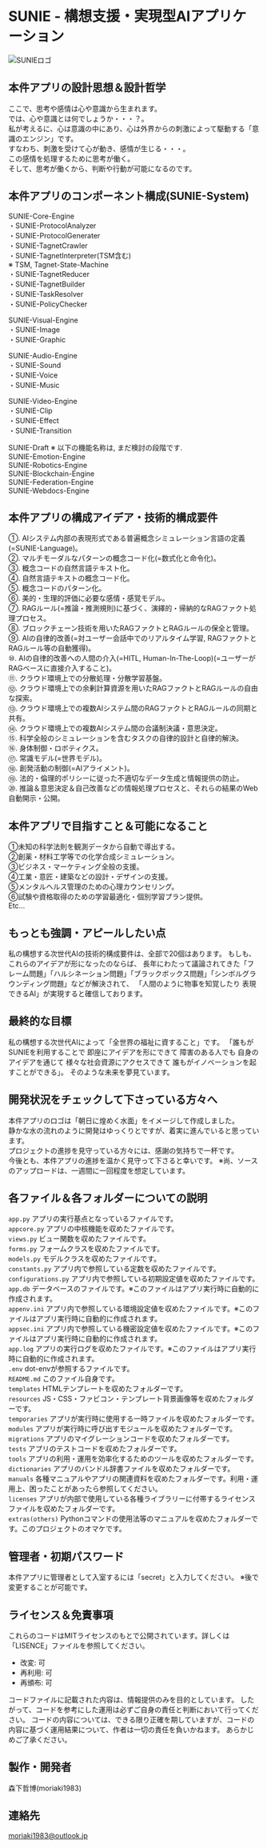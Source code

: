 # SUNIE - 構想支援・実現型AIアプリケーション
![SUNIEロゴ](./resources/statics/visionmarks/logo.jpg)




## 本件アプリの設計思想＆設計哲学
ここで、思考や感情は心や意識から生まれます。  
では、心や意識とは何でしょうか・・・？。  
私が考えるに、心は意識の中にあり、心は外界からの刺激によって駆動する「意識のエンジン」です。  
すなわち、刺激を受けて心が動き、感情が生じる・・・。  
この感情を処理するために思考が働く。  
そして、思考が働くから、判断や行動が可能になるのです。




## 本件アプリのコンポーネント構成(SUNIE-System)
SUNIE-Core-Engine  
 ・SUNIE-ProtocolAnalyzer  
 ・SUNIE-ProtocolGenerater  
 ・SUNIE-TagnetCrawler  
 ・SUNIE-TagnetInterpreter(TSM含む)  
   ※ TSM, Tagnet-State-Machine  
 ・SUNIE-TagnetReducer  
 ・SUNIE-TagnetBuilder  
 ・SUNIE-TaskResolver  
 ・SUNIE-PolicyChecker  

SUNIE-Visual-Engine  
 ・SUNIE-Image  
 ・SUNIE-Graphic  

SUNIE-Audio-Engine  
 ・SUNIE-Sound  
 ・SUNIE-Voice  
 ・SUNIE-Music  

SUNIE-Video-Engine  
 ・SUNIE-Clip  
 ・SUNIE-Effect  
 ・SUNIE-Transition  

SUNIE-Draft
※ 以下の機能名称は, まだ検討の段階です.  
SUNIE-Emotion-Engine  
SUNIE-Robotics-Engine  
SUNIE-Blockchain-Engine  
SUNIE-Federation-Engine  
SUNIE-Webdocs-Engine




## 本件アプリの構成アイデア・技術的構成要件
①. AIシステム内部の表現形式である普遍概念シミュレーション言語の定義(=SUNIE-Language)。  
②. マルチモーダルなパターンの概念コード化(=数式化と命令化)。  
③. 概念コードの自然言語テキスト化。  
④. 自然言語テキストの概念コード化。  
⑤. 概念コードのパターン化。  
⑥. 美的・生理的評価に必要な感情・感覚モデル。  
⑦. RAGルール(=推論・推測規則)に基づく、演繹的・帰納的なRAGファクト処理プロセス。  
⑧. ブロックチェーン技術を用いたRAGファクトとRAGルールの保全と管理。  
⑨. AIの自律的改善(=対ユーザー会話中でのリアルタイム学習, RAGファクトとRAGルール等の自動獲得)。  
⑩. AIの自律的改善への人間の介入(=HITL, Human-In-The-Loop)(=ユーザーがRAGベースに直接介入すること)。  
⑪. クラウド環境上での分散処理・分散学習基盤。  
⑫. クラウド環境上での余剰計算資源を用いたRAGファクトとRAGルールの自由な探索。  
⑬. クラウド環境上での複数AIシステム間のRAGファクトとRAGルールの同期と共有。  
⑭. クラウド環境上での複数AIシステム間の合議制決議・意思決定。  
⑮. 科学全般のシミュレーションを含むタスクの自律的設計と自律的解決。  
⑯. 身体制御・ロボティクス。  
⑰. 常識モデル(=世界モデル)。  
⑱. 創発活動の制御(=AIアライメント)。  
⑲. 法的・倫理的ポリシーに従った不適切なデータ生成と情報提供の防止。  
⑳. 推論＆意思決定＆自己改善などの情報処理プロセスと、それらの結果のWeb自動開示・公開。




## 本件アプリで目指すこと＆可能になること
①未知の科学法則を観測データから自動で導出する。  
②創薬・材料工学等での化学合成シミュレーション。  
③ビジネス・マーケティング全般の支援。  
④工業・意匠・建築などの設計・デザインの支援。  
⑤メンタルヘルス管理のための心理カウンセリング。  
⑥試験や資格取得のための学習最適化・個別学習プラン提供。  
Etc...




## もっとも強調・アピールしたい点
私の構想する次世代AIの技術的構成要件は、全部で20個はあります。
もしも、これらのアイデアが形になったのならば、
長年にわたって議論されてきた「フレーム問題」「ハルシネーション問題」「ブラックボックス問題」「シンボルグラウンディング問題」などが解決されて、
「人間のように物事を知覚したり 表現できるAI」が実現すると確信しております。




## 最終的な目標
私の構想する次世代AIによって「全世界の福祉に資すること」です。
「誰もが SUNIEを利用することで 即座にアイデアを形にできて 障害のある人でも 自身のアイデアを通じて 様々な社会資源にアクセスできて 誰もがイノベーションを起すことができる」。
そのような未来を夢見ています。




## 開発状況をチェックして下さっている方々へ
本件アプリのロゴは「朝日に煌めく水面」をイメージして作成しました。  
静かな水の流れのように開発はゆっくりとですが、着実に進んでいると思っています。  
プロジェクトの進捗を見守っている方々には、感謝の気持ちで一杯です。  
今後とも、本件アプリの進捗を温かく見守って下さると幸いです。
※尚、ソースのアップロードは、一週間に一回程度を想定しています。




## 各ファイル＆各フォルダーについての説明
`app.py` アプリの実行基点となっているファイルです。  
`appcore.py` アプリの中核機能を収めたファイルです。  
`views.py` ビュー関数を収めたファイルです。  
`forms.py` フォームクラスを収めたファイルです。  
`models.py` モデルクラスを収めたファイルです。  
`constants.py` アプリ内で参照している定数を収めたファイルです。  
`configurations.py` アプリ内で参照している初期設定値を収めたファイルです。  
`app.db` データベースのファイルです。※このファイルはアプリ実行時に自動的に作成されます。  
`appenv.ini` アプリ内で参照している環境設定値を収めたファイルです。※このファイルはアプリ実行時に自動的に作成されます。  
`appsec.ini` アプリ内で参照している機密設定値を収めたファイルです。※このファイルはアプリ実行時に自動的に作成されます。  
`app.log` アプリの実行ログを収めたファイルです。※このファイルはアプリ実行時に自動的に作成されます。  
`.env` dot-envが参照するファイルです。  
`README.md` このファイル自身です。  
`templates` HTMLテンプレートを収めたフォルダーです。  
`resources` JS・CSS・ファビコン・テンプレート背景画像等を収めたフォルダーです。  
`temporaries` アプリが実行時に使用する一時ファイルを収めたフォルダーです。  
`modules` アプリが実行時に呼び出すモジュールを収めたフォルダーです。  
`migrations` アプリのマイグレーションコードを収めたフォルダーです。  
`tests` アプリのテストコードを収めたフォルダーです。  
`tools` アプリの利用・運用を効率化するためのツールを収めたフォルダーです。  
`dictionaries` アプリのバンドル辞書ファイルを収めたフォルダーです。　　
`manuals` 各種マニュアルやアプリの関連資料を収めたフォルダーです。利用・運用上、困ったことがあったら参照してください。  
`licenses` アプリが内部で使用している各種ライブラリーに付帯するライセンスファイルを収めたフォルダーです。  
`extras(others)` Pythonコマンドの使用法等のマニュアルを収めたフォルダーです。このプロジェクトのオマケです。




## 管理者・初期パスワード
本件アプリに管理者として入室するには「secret」と入力してください。
※後で変更することが可能です。



## ライセンス＆免責事項
これらのコードはMITライセンスのもとで公開されています。詳しくは「LISENCE」ファイルを参照してください。

- 改変: 可
- 再利用: 可
- 再頒布: 可

コードファイルに記載された内容は、情報提供のみを目的としています。
したがって、コードを参考にした運用は必ずご自身の責任と判断において行ってください。
コードの内容については、できる限り正確を期していますが、コードの内容に基づく運用結果について、作者は一切の責任を負いかねます。
あらかじめご了承ください。




## 製作・開発者
森下哲博(moriaki1983)




## 連絡先
moriaki1983@outlook.jp

